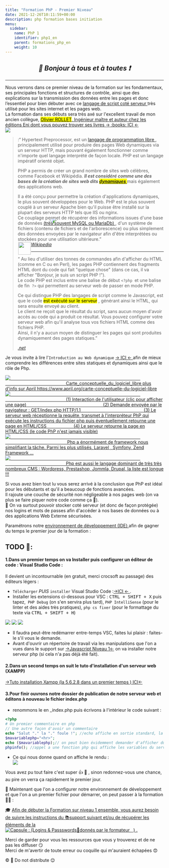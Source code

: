 ```yaml
---
title: "Formation PhP - Premier Niveau"
date: 2021-12-26T10:11:59+00:00
description: php formation bases initiation 
menu:
  sidebar:
    name: PhP 1
    identifier: php1_en
    parent: formations_php_en
    weight: 10
---
```


## _<center>:loudspeaker: Bonjour à tous et à toutes :heavy_exclamation_mark:</center>_

---
<div class="d-sm-block alert alert-info text-center" > 
<i class="fas fa-info-circle " style="color: blue;"></i> Nous verrons dans ce premier niveau de la formation sur <i class="fa-brands fa-php fa-beat fa-xl" ></i> les fondamentaux, ses principales fonctions et structures de contrôle, ainsi que des explications sur la transmission des données entre les <i class="fas fa-file-code"></i> pages et donc l’essentiel pour bien débuter avec ce <a href="https://fr.wikipedia.org/wiki/Langage_serveur">  langage de script coté <i class="fas fa-server"></i> serveur  <i class="fas fa-external-link-alt"></i></a> très utilisé pour les <i class="fas fa-sitemap"></i> sites internet et les <i class="fas fa-file-code"></i> pages web.<br/>
La formation dans ses débuts sera très axé sur l'excellent travail de mon ancien collègue, <a href="https://www.editions-eni.fr/supports-de-cours/recherche?exp=olivier%20rollet"><mark> Olivier ROLLET</mark>, Ingénieur maître et auteur chez les éditions Eni dont vous pouvez trouver ses livres -> :books: ICI <i class="fas fa-external-link-alt"></i> <-</a>
</div>

<div class="float-right img-fluid"  >
<img   src="variableselonbesoin-red.png" style="transform: rotate(-45deg); position : absolute; margin-right:15%;margin-left:15%; margin-top:30%; z-index: 1; ">
<img src="phpbaseliste.png" style="z-index: 0;">
</div>

><i class="fab fa-php fa-2x" style="color:blue; vertical-align:middle;"></i> :“ Hypertext Preprocessor, est un [langage de programmation libre <i class="fas fa-external-link-alt"></i>](https://fr.wikipedia.org/wiki/Logiciel_libre) , principalement utilisé pour produire des pages Web dynamiques via un <i class="fas fa-server"></i> serveur HTTP, mais pouvant également fonctionner comme n'importe quel langage interprété de façon locale.
>PHP est un langage impératif orienté objet.
>
>PHP a permis de créer un grand nombre de sites web célèbres, comme Facebook et Wikipédia. <strong><i>Il est considéré comme une des bases de la création de sites web dits <mark> [dynamiques <i class="fas fa-external-link-alt"></i>](https://fr.wikipedia.org/wiki/Page_web_dynamique) </mark> </strong></i> mais également des applications web.
>
> Il a été conçu pour permettre la création d'applications dynamiques, le plus souvent développées pour le Web. PHP est le plus souvent couplé à un serveur Apache bien qu'il puisse être installé sur la plupart des serveurs HTTP tels que IIS ou nginx.  
>Ce couplage permet de récupérer des informations issues d'une <i class="fas fa-database"></i> base de données [(très souvent MySQL ou MariaDb) <i class="fas fa-external-link-alt"></i>](https://fr.wikipedia.org/wiki/MySQL#Utilisation), d'un système de fichiers (contenu de fichiers et de l'arborescence) ou plus simplement des données envoyées par le navigateur afin d'être interprétées ou stockées pour une utilisation ultérieure.”  
> <cite>[ <img style="float:left; margin: 1px; " height="40px" src="/files/images/wikipedia.png"> Wikipedia <i class="fas fa-external-link-alt"></i>](https://fr.wikipedia.org/wiki/PHP "Définition à lire pour bien comprendre")</cite>
><hr/>
>
><i class="fab fa-php fa-2x" style="color:blue; vertical-align:middle;" ></i>“
Au lieu d'utiliser des tonnes de commandes afin d'afficher du HTML (comme en C ou en Perl), les pages PHP contiennent des fragments HTML dont du code qui fait "quelque chose" (dans ce cas, il va afficher "Bonjour, je suis un script PHP !").<br/>
>Le code PHP est inclus entre une balise de début `<?php `et une balise de fin` ?>` qui permettent au serveur web de passer en mode PHP.
>
>Ce qui distingue PHP des langages de script comme le Javascript, est que le code <mark> est exécuté sur le serveur</mark> , générant ainsi le HTML, qui sera ensuite envoyé au client.  
>Le client ne reçoit que le résultat du script, sans aucun moyen d'avoir accès au code qui a produit ce résultat. Vous pouvez configurer votre serveur web afin qu'il analyse tous vos fichiers HTML comme des fichiers PHP.  
>Ainsi, il n'y a aucun moyen de distinguer les pages qui sont produites dynamiquement des pages statiques.”
>
> <cite>[<i class="fab fa-php fa-2x" style="color:blue; vertical-align:middle;" ></i>.net <i class="fas fa-external-link-alt"></i>](https://www.php.net/manual/fr/intro-whatis.php "Définition à lire pour bien comprendre")</cite>  

   Je vous invite à lire l'`Introduction au Web dynamique` [-> ICI <- <i class="fas fa-external-link-alt"></i>](http://romainlebreton.github.io/ProgWeb-CoteServeur/classes/class1.html "Définition à lire pour bien comprendre") afin de mieux comprendre les différences entre sites statiques et dynamiques ainsi que le rôle de Php.
      
<link rel="stylesheet" href="minified/bootstrap-gallery.min.css">
<script src="https://code.jquery.com/jquery-3.3.1.slim.min.js" integrity="sha384-q8i/X+965DzO0rT7abK41JStQIAqVgRVzpbzo5smXKp4YfRvH+8abtTE1Pi6jizo" crossorigin="anonymous"></script>
<script src="minified/bootstrap-gallery.min.js"></script>
<div class="row">
  <div class="col-6 col-sm-3">
    <a href="carte_conceptuelle_du_logiciel_libre.svg.png" class="thumbnail">
      <img src="./carte_conceptuelle_du_logiciel_libre.300.png" alt="&nbsp;&nbsp;&nbsp;&nbsp;&nbsp;&nbsp;&nbsp;&nbsp;&nbsp;&nbsp;&nbsp;&nbsp;&nbsp;&nbsp;&nbsp; &nbsp;&nbsp;&nbsp;&nbsp;&nbsp;&nbsp;&nbsp;&nbsp;&nbsp;&nbsp;&nbsp;&nbsp;&nbsp;&nbsp;&nbsp;&nbsp;&nbsp;&nbsp;&nbsp;&nbsp;&nbsp;&nbsp;&nbsp;&nbsp;&nbsp;&nbsp;&nbsp;&nbsp;&nbsp;&nbsp;&nbsp;&nbsp;&nbsp;&nbsp;&nbsp;&nbsp;&nbsp;&nbsp;&nbsp;&nbsp;&nbsp;&nbsp;&nbsp;&nbsp; &nbsp;&nbsp;&nbsp;&nbsp;&nbsp;&nbsp;&nbsp;&nbsp;&nbsp;&nbsp;&nbsp;&nbsp;&nbsp;&nbsp;&nbsp;&nbsp;&nbsp;&nbsp;&nbsp;&nbsp;&nbsp;&nbsp;&nbsp;&nbsp;&nbsp;&nbsp;&nbsp;&nbsp;&nbsp;&nbsp;&nbsp;&nbsp;&nbsp;&nbsp;&nbsp;&nbsp;&nbsp;&nbsp;&nbsp;&nbsp;&nbsp;&nbsp;&nbsp;&nbsp; &nbsp;&nbsp;&nbsp;&nbsp;&nbsp;&nbsp;&nbsp;&nbsp;&nbsp;&nbsp;&nbsp;&nbsp;&nbsp;&nbsp;&nbsp;&nbsp;&nbsp;&nbsp;&nbsp;&nbsp;&nbsp;&nbsp;&nbsp;&nbsp;&nbsp;&nbsp;&nbsp;&nbsp;&nbsp;&nbsp;&nbsp;&nbsp;&nbsp;&nbsp;&nbsp;&nbsp;&nbsp;&nbsp;&nbsp;&nbsp;&nbsp;&nbsp;&nbsp;&nbsp; &nbsp;&nbsp;&nbsp;&nbsp;Carte_conceptuelle_du_logiciel_libre plus d'info sur April https://www.april.org/carte-conceptuelle-du-logiciel-libre" />
    </a>
  </div>
 <div class="col-6 col-sm-3">
    <a href="sitedynaphp.png" class="thumbnail">
      <img src="sitedynaphp300.png" alt="&nbsp;&nbsp;&nbsp;&nbsp;&nbsp;&nbsp;&nbsp;&nbsp;&nbsp;&nbsp;&nbsp;&nbsp;&nbsp;&nbsp;&nbsp; &nbsp;&nbsp;&nbsp;&nbsp;&nbsp;&nbsp;&nbsp;&nbsp;&nbsp;&nbsp;&nbsp;&nbsp;&nbsp;&nbsp;&nbsp;&nbsp;&nbsp;&nbsp;&nbsp;&nbsp;&nbsp;&nbsp;&nbsp;&nbsp;&nbsp;&nbsp;&nbsp;&nbsp;&nbsp;&nbsp;&nbsp;&nbsp;&nbsp;&nbsp;&nbsp;&nbsp;&nbsp;&nbsp;&nbsp;&nbsp;&nbsp;&nbsp;&nbsp;&nbsp; &nbsp;&nbsp;&nbsp;&nbsp;&nbsp;&nbsp;&nbsp;&nbsp;&nbsp;&nbsp;&nbsp;&nbsp;&nbsp;&nbsp;&nbsp;&nbsp;&nbsp;&nbsp;&nbsp;&nbsp;&nbsp;&nbsp;&nbsp;&nbsp;&nbsp;&nbsp;&nbsp;&nbsp;&nbsp;&nbsp;&nbsp;&nbsp;&nbsp;&nbsp;&nbsp;&nbsp;&nbsp;&nbsp;&nbsp;&nbsp;&nbsp;&nbsp;&nbsp;&nbsp; &nbsp;&nbsp;&nbsp;&nbsp;&nbsp;&nbsp;&nbsp;&nbsp;&nbsp;&nbsp;&nbsp;&nbsp;&nbsp;&nbsp;&nbsp;&nbsp;&nbsp;&nbsp;&nbsp;&nbsp;&nbsp;&nbsp;&nbsp;&nbsp;&nbsp;&nbsp;&nbsp;&nbsp;&nbsp;&nbsp;&nbsp;&nbsp;&nbsp;&nbsp;&nbsp;&nbsp;&nbsp;&nbsp;&nbsp;&nbsp;&nbsp;&nbsp;&nbsp;&nbsp; &nbsp;&nbsp;&nbsp;&nbsp;(1) Interaction de l'utilisateur (clic pour afficher une page) &nbsp;&nbsp;&nbsp;&nbsp;&nbsp;&nbsp;&nbsp;&nbsp;&nbsp;&nbsp;&nbsp;&nbsp;&nbsp;&nbsp;&nbsp; &nbsp;&nbsp;&nbsp;&nbsp;&nbsp;&nbsp;&nbsp;&nbsp;&nbsp;&nbsp;&nbsp;&nbsp;&nbsp;&nbsp;&nbsp;&nbsp;&nbsp;&nbsp;&nbsp;&nbsp;&nbsp;&nbsp;&nbsp;&nbsp;&nbsp;&nbsp;&nbsp;&nbsp;&nbsp;&nbsp;&nbsp;&nbsp;&nbsp;&nbsp;&nbsp;&nbsp;&nbsp;&nbsp;&nbsp;&nbsp;&nbsp;&nbsp;&nbsp;&nbsp; (2) Demande envoyée par le navigateur : GET/index.php HTTP/1.1 &nbsp;&nbsp;&nbsp;&nbsp;&nbsp;&nbsp;&nbsp;&nbsp;&nbsp;&nbsp;&nbsp;&nbsp;&nbsp;&nbsp;&nbsp;&nbsp;&nbsp;&nbsp;&nbsp;&nbsp; &nbsp;&nbsp;&nbsp;&nbsp;&nbsp;&nbsp;&nbsp;&nbsp;&nbsp;&nbsp;&nbsp;&nbsp;&nbsp;&nbsp;&nbsp;&nbsp;&nbsp;&nbsp;&nbsp;&nbsp;&nbsp;&nbsp;&nbsp; &nbsp;&nbsp;&nbsp;&nbsp; (3) Le serveur web réceptionne la requête, transmet à l'interpréteur PhP qui exécute les instructions du fichier php puis éventuellement retourne une page en HTML/CSS &nbsp;&nbsp;&nbsp;&nbsp;&nbsp;&nbsp;&nbsp;&nbsp;&nbsp; &nbsp;&nbsp;&nbsp;&nbsp; &nbsp;&nbsp;&nbsp;&nbsp;&nbsp; (4) Le serveur retourne la page en HTML/CSS (le code PhP n'est jamais visible)" />
    </a>
  </div>
  <div class="col-6 col-sm-3">
    <a href="frameworks-PHP.jpg" class="thumbnail" >
      <img src="frameworks-PHP450.jpg" alt="&nbsp;&nbsp;&nbsp;&nbsp;&nbsp;&nbsp;&nbsp;&nbsp;&nbsp;&nbsp;&nbsp;&nbsp;&nbsp;&nbsp;&nbsp; &nbsp;&nbsp;&nbsp;&nbsp;&nbsp;&nbsp;&nbsp;&nbsp;&nbsp;&nbsp;&nbsp;&nbsp;&nbsp;&nbsp;&nbsp;&nbsp;&nbsp;&nbsp;&nbsp;&nbsp;&nbsp;&nbsp;&nbsp;&nbsp;&nbsp;&nbsp;&nbsp;&nbsp;&nbsp;&nbsp;&nbsp;&nbsp;&nbsp;&nbsp;&nbsp;&nbsp;&nbsp;&nbsp;&nbsp;&nbsp;&nbsp;&nbsp;&nbsp;&nbsp; &nbsp;&nbsp;&nbsp;&nbsp;&nbsp;&nbsp;&nbsp;&nbsp;&nbsp;&nbsp;&nbsp;&nbsp;&nbsp;&nbsp;&nbsp;&nbsp;&nbsp;&nbsp;&nbsp;&nbsp;&nbsp;&nbsp;&nbsp;&nbsp;&nbsp;&nbsp;&nbsp;&nbsp;&nbsp;&nbsp;&nbsp;&nbsp;&nbsp;&nbsp;&nbsp;&nbsp;&nbsp;&nbsp;&nbsp;&nbsp;&nbsp;&nbsp;&nbsp;&nbsp; &nbsp;&nbsp;&nbsp;&nbsp;&nbsp;&nbsp;&nbsp;&nbsp;&nbsp;&nbsp;&nbsp;&nbsp;&nbsp;&nbsp;&nbsp;&nbsp;&nbsp;&nbsp;&nbsp;&nbsp;&nbsp;&nbsp;&nbsp;&nbsp;&nbsp;&nbsp;&nbsp;&nbsp;&nbsp;&nbsp;&nbsp;&nbsp;&nbsp;&nbsp;&nbsp;&nbsp;&nbsp;&nbsp;&nbsp;&nbsp;&nbsp;&nbsp;&nbsp;&nbsp; &nbsp;&nbsp;&nbsp;&nbsp; Php a énormément de framework nous simplifiant la tâche. Parmi les plus utilisés, Laravel , Symfony, Zend Framework ... " />
    </a>
  </div>
  <div class="col-6 col-sm-3">
    <a href="php_cms.png" class="thumbnail">
      <img src="php_cms400.png" alt="&nbsp;&nbsp;&nbsp;&nbsp;&nbsp;&nbsp;&nbsp;&nbsp;&nbsp;&nbsp;&nbsp;&nbsp;&nbsp;&nbsp;&nbsp; &nbsp;&nbsp;&nbsp;&nbsp;&nbsp;&nbsp;&nbsp;&nbsp;&nbsp;&nbsp;&nbsp;&nbsp;&nbsp;&nbsp;&nbsp;&nbsp;&nbsp;&nbsp;&nbsp;&nbsp;&nbsp;&nbsp;&nbsp;&nbsp;&nbsp;&nbsp;&nbsp;&nbsp;&nbsp;&nbsp;&nbsp;&nbsp;&nbsp;&nbsp;&nbsp;&nbsp;&nbsp;&nbsp;&nbsp;&nbsp;&nbsp;&nbsp;&nbsp;&nbsp; &nbsp;&nbsp;&nbsp;&nbsp;&nbsp;&nbsp;&nbsp;&nbsp;&nbsp;&nbsp;&nbsp;&nbsp;&nbsp;&nbsp;&nbsp;&nbsp;&nbsp;&nbsp;&nbsp;&nbsp;&nbsp;&nbsp;&nbsp;&nbsp;&nbsp;&nbsp;&nbsp;&nbsp;&nbsp;&nbsp;&nbsp;&nbsp;&nbsp;&nbsp;&nbsp;&nbsp;&nbsp;&nbsp;&nbsp;&nbsp;&nbsp;&nbsp;&nbsp;&nbsp; &nbsp;&nbsp;&nbsp;&nbsp;&nbsp;&nbsp;&nbsp;&nbsp;&nbsp;&nbsp;&nbsp;&nbsp;&nbsp;&nbsp;&nbsp;&nbsp;&nbsp;&nbsp;&nbsp;&nbsp;&nbsp;&nbsp;&nbsp;&nbsp;&nbsp;&nbsp;&nbsp;&nbsp;&nbsp;&nbsp;&nbsp;&nbsp;&nbsp;&nbsp;&nbsp;&nbsp;&nbsp;&nbsp;&nbsp;&nbsp;&nbsp;&nbsp;&nbsp;&nbsp; &nbsp;&nbsp;&nbsp;&nbsp;Php est aussi le langage dominant de très très nombreux CMS : Wordpress, Prestashop, Jommla, Drupal, la liste est longue !!!" />
    </a>
  </div>
</div>


Si vous avez bien tout lu vous serez arrivé à la conclusion que PhP est idéal pour les débutants et qu'il a beaucoup de fonctions avancées.  
Il rajoute une couche de <i class="fas fa-shield-alt"></i> sécurité non négligeable à nos pages web (on va plus se faire piquer notre code comme ça :tongue:).  
:closed_lock_with_key: On va surtout pouvoir stocker coté serveur (et donc de façon protégée) nos logins et mots de passes afin d'accéder à nos bases de données ou à des applications Web Externe sécurisées.


<div class="d-sm-block  alert alert-dark text-left" role="alert">

Paramétrons notre [environnement de développement (IDE) <i class="fas fa-external-link-alt"></i>](https://fr.wikipedia.org/wiki/Environnement_de_d%C3%A9veloppement) afin de gagner du temps le premier jour de la formation :

</div>

## <i class="fas fa-clipboard-list "></i> TODO :roller_coaster::

  <h4> 1.Dans un premier temps on va Installer puis configurer un éditeur de code : Visual Studio Code  : </h4>  Il devient un incontournable (en gratuit, merci crocsoft au passage) des éditeurs légers :

 - `Télécharger` _PUIS_ `installer` Visual Studio Code  :[->ICI <i class="fas fa-external-link-alt"></i><- ](https://code.visualstudio.com/).
 - Installer les extensions <i class="fab fa-php fa-2x" style="color:blue; vertical-align:middle;" ></i>ci-dessous pour VSC : <kbd>CTRL + SHIFT + X</kbd> puis tapez,` PHP Debug` (on s'en servira plus tard), `PHP IntelliSense` (pour le linter et des aides très pratiques), `php cs fixer` (pour le formattage du texte via <kbd>CTRL + SHIFT + H</kbd>)


  <div  class="row justify-content-center">
  <img src="extension1.png" >
  <img src="extension2.png" >  
  <img src="extension3.png" >  
  </div>

  - Il faudra peut-être redémarrer entre-temps VSC, faites lui plaisir : faites-le s'il vous le demande.
  - Avant d'ouvrir un répertoire de travail via les manipulations que l'on a vues dans le support sur  [->Javascript Niveau 1<-](../../formation_js/lvl1) on va installer notre serveur php (si cela n'a pas déjà été fait).
  
<h4> 2.Dans un second temps on suit le tuto d'installation d'un serveur web (XAMPP)</h4> 

[->Tuto installation Xampp (la 5.6.2.8 dans un premier temps ) ICI<-](../../../divers/installation_xampp)

<h4> 3.Pour finir ouvrons notre dossier de publication de notre serveur web et éditons à nouveau le fichier index.php</h4> 

- renommons le en _index.php puis écrivons à l'intérieur le code suivant : 
 ```php
<?php
# Un premier commentaire en php
// Une autre façon d'avoir un commentaire
echo "Salut "." la "." foule !"; //echo affiche en sortie standard, la concaténation se fait via le '.'
$mavariablephp="<hr>";
echo ($mavariablephp);// on peut bien évidemment demander d'afficher du code html
phpinfo(); //appel a une fonction php qui affiche les variables du serveurs (on en aura besoin avec Xdebug plus tard)
 ```

- Ce qui nous donne quand on affiche le rendu : 
  <div  class="row justify-content-center">
  <img src="indexphp.png" >
  </div>


<div class="d-sm-block  alert alert-success  text-left" role="alert">
Vous avez pu tout faire c'est super 👍 💪 , sinon redonnez-vous une chance, au pire on verra ça rapidement le premier jour.  

:speech_balloon: Maintenant que l'on a configurer notre environnement de développement et que l'on a un premier fichier pour démarrer, on peut passer à la formation :astronaut: :  

:mortar_board: [Afin de débuter la Formation sur <i class="fab fa-php fa-2x" style="color:blue; vertical-align:middle;"></i> niveau 1 ensemble, vous aurez besoin de suivre les instructions du :books:support suivant et/ou de récupérer les éléments de la <span style='display:FLEX;margin:0'> <img style="vertical-align: bottom;" src="/images/icones/w30/capsule_30.png" alt="C">apsule : (Logins & Passswords :closed_lock_with_key: donnés par le formateur &nbsp; <i class="fas fa-chalkboard-teacher"></i> &nbsp;)&nbsp; <i class="fas fa-external-link-alt"></i>.</span>](http://franpan.free.fr/formation/_php401 "lien vers le site contenant les fichiers de la formation")


</div>

Merci de garder pour vous les ressources que vous y trouverez et de ne pas les diffuser :smirk:  
Merci de m'avertir de toute erreur ou coquille qui m'auraient échapées :heart_eyes:

:copyright: :no_entry_sign: Do not distribute :relieved: